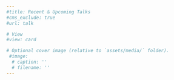```yaml
---
#title: Recent & Upcoming Talks
#cms_exclude: true
#url: talk

# View
#view: card

# Optional cover image (relative to `assets/media/` folder).
 #image:
  # caption: ''
  # filename: ''
---
```

